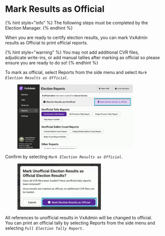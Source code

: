 # Mark Results as Official

{% hint style="info" %}
The following steps must be completed by the Election Manager.
{% endhint %}

When you are ready to certify election results, you can mark VxAdmin results as Official to print official reports.&#x20;

{% hint style="warning" %}
You may not add additional CVR files, adjudicate write-ins, or add manual tallies after marking as official so please ensure you are ready to do so!
{% endhint %}

To mark as official, select Reports from the side menu and select _`Mark Election Results as Official.`_

<figure><img src="../user-manual/.gitbook/assets/image (195).png" alt="" width="375"><figcaption></figcaption></figure>

&#x20;Confirm by selecting _`Mark Election Results as Official.`_

<figure><img src="../user-manual/.gitbook/assets/image (196).png" alt="" width="271"><figcaption></figcaption></figure>

All references to unofficial results in VxAdmin will be changed to official. You can print an official tally by selecting Reports from the side menu and selecting _`Full Election Tally Report.`_
